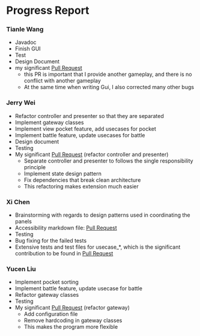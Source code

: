 # Progress Report

### Tianle Wang

- Javadoc
- Finish GUI
- Test
- Design Document
- my significant [Pull Request](https://github.com/CSC207-UofT/course-project-jerry-text-adventure/commit/f5aca2c7687d6ffa44c60775ebf3964989b0c432)
  - this PR is important that I provide another gameplay, and there is no conflict with another gameplay
  - At the same time when writing Gui, I also corrected many other bugs

### Jerry Wei

- Refactor controller and presenter so that they are separated
- Implement gateway classes
- Implement view pocket feature, add usecases for pocket
- Implement battle feature, update usecases for battle
- Design document
- Testing
- My significant [Pull Request](https://github.com/CSC207-UofT/course-project-jerry-text-adventure/pull/15) (refactor controller and presenter)
  - Separate controller and presenter to follows the single responsibility principle
  - Implement state design pattern
  - Fix dependencies that break clean architecture
  - This refactoring makes extension much easier

### Xi Chen

- Brainstorming with regards to design patterns used in coordinating the panels
- Accessibility markdown file: [Pull Request](https://github.com/CSC207-UofT/course-project-jerry-text-adventure/pull/46)
- Testing
- Bug fixing for the failed tests
- Extensive tests and test files for usecase_*, which is the significant contribution to be found in
[Pull Request](https://github.com/CSC207-UofT/course-project-jerry-text-adventure/pull/51)


### Yucen Liu

- Implement pocket sorting
- Implement battle feature, update usecase for battle
- Refactor gateway classes
- Testing
- My significant [Pull Request](https://github.com/CSC207-UofT/course-project-jerry-text-adventure/pull/42) (refactor gateway)
  - Add configuration file
  - Remove hardcoding in gateway classes
  - This makes the program more flexible



